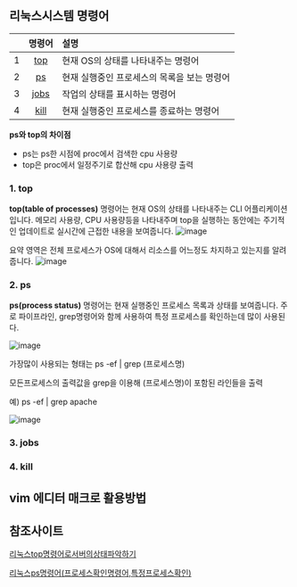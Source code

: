 ## 리눅스시스템 명령어

||명령어|설명|
|:---:|:---:|:---|
|1|[top](1.top)|현재 OS의 상태를 나타내주는 명령어|
|2|[ps](2.ps)|현재 실행중인 프로세스의 목록을 보는 명령어|
|3|[jobs](3.jobs)|작업의 상태를 표시하는 명령어|
|4|[kill](4.kill)|현재 실행중인 프로세스를 종료하는 명령어|

**ps와 top의 차이점**
* ps는 ps한 시점에 proc에서 검색한 cpu 사용량
* top은 proc에서 일정주기로 합산해 cpu 사용량 출력


### 1. top
**top(table of processes)** 명령어는 현재 OS의 상태를 나타내주는 CLI 어플리케이션입니다. 메모리 사용량, CPU 사용량등을 나타내주며 top을 실행하는 동안에는 주기적인 업데이트로 실시간에 근접한 내용을 보여줍니다.
![image](https://img1.daumcdn.net/thumb/R1280x0/?scode=mtistory2&fname=https%3A%2F%2Fblog.kakaocdn.net%2Fdn%2Frxlg4%2FbtqYfV2LE3L%2FSW5SbyO65ZUa5PggM3KI8K%2Fimg.png)

요약 영역은 전체 프로세스가 OS에 대해서 리소스를 어느정도 차지하고 있는지를 알려줍니다.
![image](https://img1.daumcdn.net/thumb/R1280x0/?scode=mtistory2&fname=https%3A%2F%2Fblog.kakaocdn.net%2Fdn%2FcIwHTf%2FbtqYiCOXiQk%2F0wpKbRc7uKG8mo9vfKLWiK%2Fimg.png)

### 2. ps
**ps(process status)** 명령어는 현재 실행중인 프로세스 목록과 상태를 보여줍니다. 주로 파이프라인, grep명령어와 함께 사용하여 특정 프로세스를 확인하는데 많이 사용된다.

![image](https://img1.daumcdn.net/thumb/R1280x0/?scode=mtistory2&fname=http%3A%2F%2Fcfile29.uf.tistory.com%2Fimage%2F992BFB3A5BC6E4EE29CE2E)

가장많이 사용되는 형태는 ps -ef | grep (프로세스명)

모든프로세스의 출력값을 grep을 이용해 (프로세스명)이 포함된 라인들을 출력

예) ps -ef | grep apache

![image](https://img1.daumcdn.net/thumb/R1280x0/?scode=mtistory2&fname=http%3A%2F%2Fcfile25.uf.tistory.com%2Fimage%2F99CB14385BC6EE9417CC26)

### 3. jobs

### 4. kill

## vim 에디터 매크로 활용방법

## 참조사이트
[리눅스top명령어로서버의상태파악하기](https://sabarada.tistory.com/146)

[리눅스ps명령어(프로세스확인명령어,특정프로세스확인)](https://arer.tistory.com/150)
